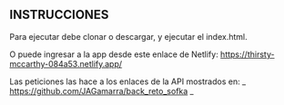 ## INSTRUCCIONES

Para ejecutar debe clonar o descargar, y ejecutar el index.html.

O puede ingresar a la app desde este enlace de Netlify: https://thirsty-mccarthy-084a53.netlify.app/

Las peticiones las hace a los enlaces de la API mostrados en:
_ https://github.com/JAGamarra/back_reto_sofka _
